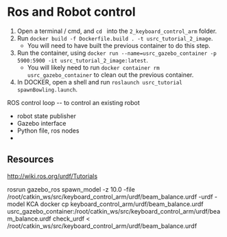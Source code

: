 # Ros and Robot control
1. Open a terminal / cmd, and `cd ` into the `2_keyboard_control_arm` folder. 
3. Run `docker build -f Dockerfile.build . -t usrc_tutorial_2_image`.
    - You will need to have built the previous container to do this step.
4. Run the container, using `docker run --name=usrc_gazebo_container -p 5900:5900 -it usrc_tutorial_2_image:latest`.
    - You will likely need to run `docker container rm usrc_gazebo_container` to clean out the previous container.
5. In DOCKER, open a shell and run `roslaunch usrc_tutorial spawnBowling.launch`.

ROS control loop -- to control an existing robot
- robot state publisher
- Gazebo interface
- Python file, ros nodes
- 

## Resources
http://wiki.ros.org/urdf/Tutorials

rosrun gazebo_ros spawn_model -z 10.0 -file /root/catkin_ws/src/keyboard_control_arm/urdf/beam_balance.urdf -urdf -model KCA
docker cp keyboard_control_arm/urdf/beam_balance.urdf usrc_gazebo_container:/root/catkin_ws/src/keyboard_control_arm/urdf/beam_balance.urdf
check_urdf < /root/catkin_ws/src/keyboard_control_arm/urdf/beam_balance.urdf